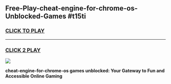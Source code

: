 
## Free-Play-cheat-engine-for-chrome-os-Unblocked-Games #t15ti
<h3>
<a href="https://news.freeplayer.one?title=cheat-engine-for-chrome-os&ref=8M">CLICK TO PLAY</a></h3>
<hr>

<h3>
<a href="https://news.freeplayer.one?title=cheat-engine-for-chrome-os&ref=8M">CLICK 2 PLAY</a>
  
</h3>

<a href="https://news.freeplayer.one?title=cheat-engine-for-chrome-os&ref=8M"><img src="https://clearcache.store/games.png"></a>


**cheat-engine-for-chrome-os games unblocked: Your Gateway to Fun and Accessible Online Gaming**

